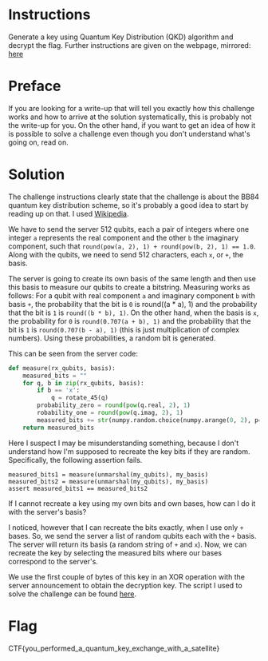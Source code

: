 # Instructions

Generate a key using Quantum Key Distribution (QKD) algorithm and decrypt the flag.
Further instructions are given on the webpage, mirrored:
<a href="files/webpage.md">here</a>

# Preface

If you are looking for a write-up that will tell you exactly how this challenge works and how to arrive at the solution systematically, this is probably not the write-up for you.
On the other hand, if you want to get an idea of how it is possible to solve a challenge even though you don't understand what's going on, read on.

# Solution

The challenge instructions clearly state that the challenge is about the BB84 quantum key distribution scheme, so it's probably a good idea to start by reading up on that.
I used <a href="https://en.wikipedia.org/wiki/BB84">Wikipedia</a>.

We have to send the server 512 qubits, each a pair of integers where one integer `a` represents the real component and the other `b` the imaginary component, such that `round(pow(a, 2), 1) + round(pow(b, 2), 1) == 1.0`.
Along with the qubits, we need to send 512 characters, each `x`, or `+`, the basis.

The server is going to create its own basis of the same length and then use this basis to measure our qubits to create a bitstring.
Measuring works as follows:
For a qubit with real component `a` and imaginary component `b` with basis `+`, the probability that the bit is `0` is round((a * a), 1) and the probability that the bit is `1` is `round((b * b), 1)`.
On the other hand, when the basis is `x`, the probability for `0` is `round(0.707(a + b), 1)` and the probability that the bit is `1` is `round(0.707(b - a), 1)` (this is just multiplication of complex numbers).
Using these probabilities, a random bit is generated.

This can be seen from the server code:
```python
def measure(rx_qubits, basis):
    measured_bits = ""
    for q, b in zip(rx_qubits, basis):
        if b == 'x':
            q = rotate_45(q)
        probability_zero = round(pow(q.real, 2), 1)
        robability_one = round(pow(q.imag, 2), 1)
        measured_bits += str(numpy.random.choice(numpy.arange(0, 2), p=[probability_zero, probability_one]))
    return measured_bits
```

Here I suspect I may be misunderstanding something, because I don't understand how I'm supposed to recreate the key bits if they are random.
Specifically, the following assertion fails.
```
measured_bits1 = measure(unmarshal(my_qubits), my_basis)
measured_bits2 = measure(unmarshal(my_qubits), my_basis)
assert measured_bits1 == measured_bits2
```
If I cannot recreate a key using my own bits and own bases, how can I do it with the server's basis?

I noticed, however that I can recreate the bits exactly, when I use only `+` bases.
So, we send the server a list of random qubits each with the `+` basis.
The server will return its basis (a random string of `+` and `x`).
Now, we can recreate the key by selecting the measured bits where our bases correspond to the server's.

We use the first couple of bytes of this key in an XOR operation with the server announcement to obtain the decryption key.
The script I used to solve the challenge can be found <a href="files/solve.py">here</a>.

# Flag
CTF{you_performed_a_quantum_key_exchange_with_a_satellite}
